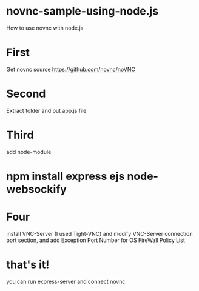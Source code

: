 # novnc-sample-using-node.js
How to use novnc with node.js

# First
Get novnc source
https://github.com/novnc/noVNC

# Second
Extract folder and put app.js file

# Third
add node-module 
# npm install express ejs node-websockify

# Four
install VNC-Server (I used Tight-VNC)
and modify VNC-Server connection port section,
and add Exception Port Number for OS FireWall Policy List

# that's it! 

you can run express-server and connect novnc
